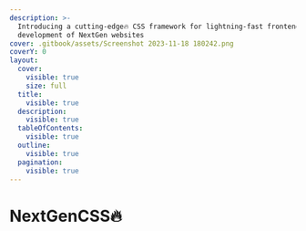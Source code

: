 ```yaml
---
description: >-
  Introducing a cutting-edge🔥 CSS framework for lightning-fast frontend
  development of NextGen websites
cover: .gitbook/assets/Screenshot 2023-11-18 180242.png
coverY: 0
layout:
  cover:
    visible: true
    size: full
  title:
    visible: true
  description:
    visible: true
  tableOfContents:
    visible: true
  outline:
    visible: true
  pagination:
    visible: true
---
```


# NextGenCSS🔥

